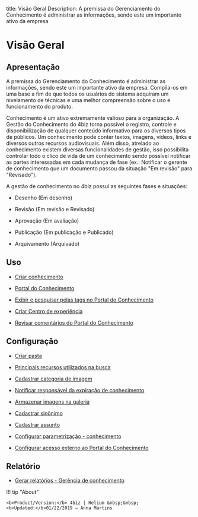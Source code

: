 title: Visão Geral
Description: A premissa do Gerenciamento do Conhecimento é administrar as informações, sendo este um importante ativo da empresa 
# Visão Geral

## Apresentação

A premissa do Gerenciamento do Conhecimento é administrar as informações, sendo este um importante ativo da empresa. Compila-os em uma base a fim de que todos os usuários do sistema adquiram um nivelamento de técnicas e uma melhor compreensão sobre o uso e funcionamento do produto.

Conhecimento é um ativo extremamente valioso para a organização. A Gestão do Conhecimento do 4biz torna possível o registro, controle e disponibilização de qualquer conteúdo informativo para os diversos tipos de públicos. Um conhecimento pode conter textos, imagens, vídeos, links e diversos outros recursos audiovisuais. Além disso, atrelado ao conhecimento existem diversas funcionalidades de gestão, isso possibilita controlar todo o clico de vida de um conhecimento sendo possível notificar as partes interessadas em cada mudança de fase (ex.: Notificar o gerente de conhecimento que um documento passou da situação "Em revisão" para "Revisado").

A gestão de conhecimento no 4biz possui as seguintes fases e situações:

- Desenho (Em desenho)

- Revisão (Em revisão e Revisado)

- Aprovação (Em avaliação)

- Publicação (Em publicação e Publicado)

- Arquivamento (Arquivado)

## Uso

- [Criar conhecimento](/pt-br/4biz-helium/processes/knowledge/use/create-knowledge.html)

- [Portal do Conhecimento](/pt-br/4biz-helium/processes/knowledge/use/knowledge-portal.html)

- [Exibir e pesquisar pelas tags no Portal do Conhecimento](/pt-br/4biz-helium/processes/knowledge/use/display-tags-on-knowledge-portal.html)

- [Criar Centro de experiência](/pt-br/4biz-helium/processes/knowledge/use/create-experience-center.html)

- [Revisar comentários do Portal do Conhecimento](/pt-br/4biz-helium/processes/knowledge/use/review-reviews.html)

Configuração
-----------------

- [Criar pasta](/pt-br/4biz-helium/processes/knowledge/configuration/create-folder.html)

- [Principais recursos utilizados na busca](/pt-br/4biz-helium/processes/knowledge/configuration/refine-search-knowledge-portal.html)

- [Cadastrar categoria de imagem](/pt-br/4biz-helium/processes/knowledge/configuration/register-image-category.html)

- [Notificar responsável da expiração de conhecimento](/pt-br/4biz-helium/processes/knowledge/configuration/notify-responsible-knowledge-expiration.html)

- [Armazenar imagens na galeria](/pt-br/4biz-helium/processes/knowledge/configuration/store-images-gallery.html)

- [Cadastrar sinônimo](/pt-br/4biz-helium/processes/knowledge/configuration/register-synonym.html)

- [Cadastrar assunto](/pt-br/4biz-helium/processes/knowledge/configuration/register-subject.html)

- [Configurar parametrização - conhecimento](/pt-br/4biz-helium/platform-administration/parameters-list/configure-parametrization-knowledge.html)

- [Configurar acesso externo ao Portal do Conhecimento](/pt-br/4biz-helium/processes/knowledge/configuration/configure-external-access-knowledge-portal.html)

Relatório
-----------

- [Gerar relatórios - Gerência de conhecimento](/pt-br/4biz-helium/processes/knowledge/use/generate-reports-knowledge-management.html)

!!! tip "About"

    <b>Product/Version:</b> 4biz | Helium &nbsp;&nbsp;
    <b>Updated:</b>01/22/2019 – Anna Martins

